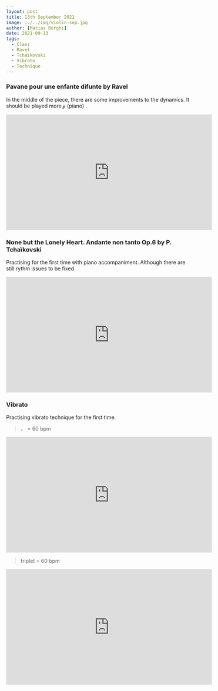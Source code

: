 ```yaml
---
layout: post
title: 13th September 2021
image: ../../img/violin-sep.jpg
author: [Matias Borghi]
date: 2021-09-13
tags:
  - Class
  - Ravel
  - Tchaïkovski
  - Vibrato
  - Technique
---
```


### Pavane pour une enfante difunte by Ravel

In the middle of the piece, there are some improvements to the dynamics. It should be played more 𝆏 (piano) .

<iframe width="560" height="315" src="https://www.youtube.com/embed/akEXE_of5y8" title="YouTube video player" frameborder="0" allow="accelerometer; autoplay; clipboard-write; encrypted-media; gyroscope; picture-in-picture" allowfullscreen></iframe>

### None but the Lonely Heart. Andante non tanto Op.6 by P. Tchaïkovski

Practising for the first time with piano accompaniment. Although there are still rythm issues to be fixed.

<iframe width="560" height="315" src="https://www.youtube.com/embed/6xRu5O0vlHw" title="YouTube video player" frameborder="0" allow="accelerometer; autoplay; clipboard-write; encrypted-media; gyroscope; picture-in-picture" allowfullscreen></iframe>

### Vibrato

Practising vibrato technique for the first time. 

> ♩ = 60 bpm

<iframe width="560" height="315" src="https://www.youtube.com/embed/zcMBDLYzTOw" title="YouTube video player" frameborder="0" allow="accelerometer; autoplay; clipboard-write; encrypted-media; gyroscope; picture-in-picture" allowfullscreen></iframe>

> triplet = 60 bpm

<iframe width="560" height="315" src="https://www.youtube.com/embed/IG9dEvo_pck" title="YouTube video player" frameborder="0" allow="accelerometer; autoplay; clipboard-write; encrypted-media; gyroscope; picture-in-picture" allowfullscreen></iframe>
